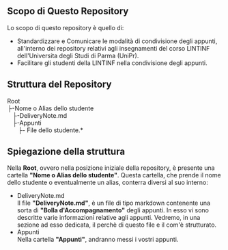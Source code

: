 
## Scopo di Questo Repository
Lo scopo di questo repository è quello di:
- Standardizzare e Comunicare le modalità di condivisione degli appunti, all'interno dei repository relativi agli insegnamenti del corso LINTINF dell'Universita degli Studi di Parma (UniPr).
- Facilitare gli studenti della LINTINF nella condivisione degli appunti.
## Struttura del Repository 
Root\
&#8202;├-Nome o Alias dello studente\
&hairsp; &hairsp;&hairsp; &hairsp;├-DeliveryNote.md\
&hairsp; &hairsp;&hairsp; &hairsp;├-Appunti\
&hairsp; &hairsp;&hairsp; &hairsp;&hairsp; &hairsp;&hairsp; &hairsp;├- File dello studente.*
## Spiegazione della struttura
Nella **Root**, ovvero nella posizione iniziale della repository, è presente una cartella **"Nome o Alias dello studente"**.
Questa cartella, che prende il nome dello studente o eventualmente un alias, conterra diversi al suo interno:
- DeliveryNote.md\
Il file **"DeliveryNote.md"**, è un file di tipo markdown contenente una sorta di **"Bolla d'Accompagnamento"** degli appunti. In esso vi sono descritte varie informazioni relative agli appunti.
Vedremo, in una sezione ad esso dedicata, il perchè di questo file e il com'è strutturato.
- Appunti\
Nella cartella **"Appunti"**, andranno messi i vostri appunti.


